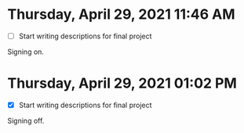 # Thursday, April 29, 2021 11:46 AM

- [ ] Start writing descriptions for final project 

Signing on.

# Thursday, April 29, 2021 01:02 PM

- [x] Start writing descriptions for final project 

Signing off.
